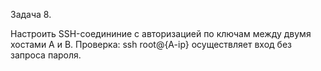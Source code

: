 Задача 8.

Настроить SSH-соедининие с авторизацией по ключам между двумя хостами A и B.
Проверка: ssh root@{A-ip} осуществляет вход без запроса пароля.
